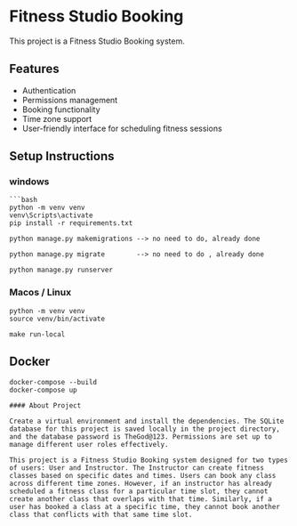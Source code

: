 # Fitness Studio Booking

This project is a Fitness Studio Booking system.

## Features
- Authentication
- Permissions management
- Booking functionality
- Time zone support
- User-friendly interface for scheduling fitness sessions

## Setup Instructions

### windows
    ```bash
    python -m venv venv 
    venv\Scripts\activate
    pip install -r requirements.txt

    python manage.py makemigrations --> no need to do, already done

    python manage.py migrate        --> no need to do , already done

    python manage.py runserver




### Macos / Linux
    python -m venv venv
    source venv/bin/activate

    make run-local


## Docker
    docker-compose --build
    docker-compose up 

```
#### About Project

Create a virtual environment and install the dependencies. The SQLite database for this project is saved locally in the project directory, and the database password is TheGod@123. Permissions are set up to manage different user roles effectively.

This project is a Fitness Studio Booking system designed for two types of users: User and Instructor. The Instructor can create fitness classes based on specific dates and times. Users can book any class across different time zones. However, if an instructor has already scheduled a fitness class for a particular time slot, they cannot create another class that overlaps with that time. Similarly, if a user has booked a class at a specific time, they cannot book another class that conflicts with that same time slot.


